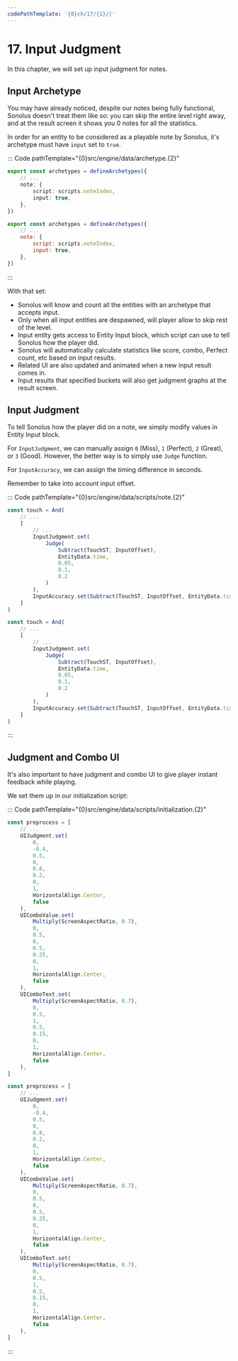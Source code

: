 ```yaml
---
codePathTemplate: '{0}ch/17/{1}/|'
---
```


# 17. Input Judgment

In this chapter, we will set up input judgment for notes.

## Input Archetype

You may have already noticed, despite our notes being fully functional, Sonolus doesn't treat them like so: you can skip the entire level right away, and at the result screen it shows you 0 notes for all the statistics.

In order for an entity to be considered as a playable note by Sonolus, it's archetype must have `input` set to `true`.

::: Code pathTemplate="{0}src/engine/data/archetype.{2}"

```ts
export const archetypes = defineArchetypes({
    // ...
    note: {
        script: scripts.noteIndex,
        input: true,
    },
})
```

```js
export const archetypes = defineArchetypes({
    // ...
    note: {
        script: scripts.noteIndex,
        input: true,
    },
})
```

:::

With that set:

-   Sonolus will know and count all the entities with an archetype that accepts input.
-   Only when all input entities are despawned, will player allow to skip rest of the level.
-   Input entity gets access to Entity Input block, which script can use to tell Sonolus how the player did.
-   Sonolus will automatically calculate statistics like score, combo, Perfect count, etc based on input results.
-   Related UI are also updated and animated when a new input result comes in.
-   Input results that specified buckets will also get judgment graphs at the result screen.

## Input Judgment

To tell Sonolus how the player did on a note, we simply modify values in Entity Input block.

For `InputJudgment`, we can manually assign `0` (Miss), `1` (Perfect), `2` (Great), or `3` (Good). However, the better way is to simply use `Judge` function.

For `InputAccuracy`, we can assign the timing difference in seconds.

Remember to take into account input offset.

::: Code pathTemplate="{0}src/engine/data/scripts/note.{2}"

```ts
const touch = And(
    // ...
    [
        // ...
        InputJudgment.set(
            Judge(
                Subtract(TouchST, InputOffset),
                EntityData.time,
                0.05,
                0.1,
                0.2
            )
        ),
        InputAccuracy.set(Subtract(TouchST, InputOffset, EntityData.time)),
    ]
)
```

```js
const touch = And(
    // ...
    [
        // ...
        InputJudgment.set(
            Judge(
                Subtract(TouchST, InputOffset),
                EntityData.time,
                0.05,
                0.1,
                0.2
            )
        ),
        InputAccuracy.set(Subtract(TouchST, InputOffset, EntityData.time)),
    ]
)
```

:::

## Judgment and Combo UI

It's also important to have judgment and combo UI to give player instant feedback while playing.

We set them up in our initialization script:

::: Code pathTemplate="{0}src/engine/data/scripts/initialization.{2}"

```ts
const preprocess = [
    // ...
    UIJudgment.set(
        0,
        -0.4,
        0.5,
        0,
        0.8,
        0.2,
        0,
        1,
        HorizontalAlign.Center,
        false
    ),
    UIComboValue.set(
        Multiply(ScreenAspectRatio, 0.7),
        0,
        0.5,
        0,
        0.5,
        0.25,
        0,
        1,
        HorizontalAlign.Center,
        false
    ),
    UIComboText.set(
        Multiply(ScreenAspectRatio, 0.7),
        0,
        0.5,
        1,
        0.5,
        0.15,
        0,
        1,
        HorizontalAlign.Center,
        false
    ),
]
```

```js
const preprocess = [
    // ...
    UIJudgment.set(
        0,
        -0.4,
        0.5,
        0,
        0.8,
        0.2,
        0,
        1,
        HorizontalAlign.Center,
        false
    ),
    UIComboValue.set(
        Multiply(ScreenAspectRatio, 0.7),
        0,
        0.5,
        0,
        0.5,
        0.25,
        0,
        1,
        HorizontalAlign.Center,
        false
    ),
    UIComboText.set(
        Multiply(ScreenAspectRatio, 0.7),
        0,
        0.5,
        1,
        0.5,
        0.15,
        0,
        1,
        HorizontalAlign.Center,
        false
    ),
]
```

:::
